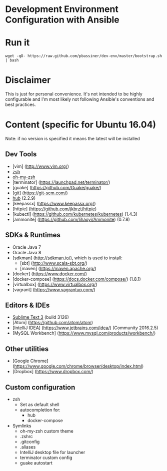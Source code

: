 Development Environment Configuration with Ansible
==================================================
# Run it
```
wget -qO- https://raw.github.com/pbassiner/dev-env/master/bootstrap.sh | bash
```
# Disclaimer
This is just for personal convenience. It's not intended to be highly configurable and I'm most likely not following Ansible's conventions and best practices.

# Content (specific for Ubuntu 16.04)
Note: if no version is specified it means the latest will be installed

## Dev Tools
* [vim] (http://www.vim.org/)
* [zsh](https://github.com/zsh-users/zsh)
* [oh-my-zsh](https://github.com/robbyrussell/oh-my-zsh)
* [terminator] (https://launchpad.net/terminator/)
* [guake] (https://github.com/Guake/guake/)
* [git] (https://git-scm.com/)
* [hub](https://github.com/github/hub) (2.2.9)
* [keepassx] (https://www.keepassx.org/)
* [httpie] (https://github.com/jkbrzt/httpie)
* [kubectl] (https://github.com/kubernetes/kubernetes) (1.4.3)
* [ammonite] (https://github.com/lihaoyi/Ammonite) (0.7.8)

## SDKs & Runtimes
* Oracle Java 7
* Oracle Java 8
* [sdkman] (http://sdkman.io/), which is used to install:
    * [sbt] (http://www.scala-sbt.org/)
    * [maven] (https://maven.apache.org/)
* [docker] (https://www.docker.com/)
* [docker-compose] (https://docs.docker.com/compose/) (1.8.1)
* [virtualbox] (https://www.virtualbox.org/)
* [vagrant] (https://www.vagrantup.com/)

## Editors & IDEs
* [Sublime Text 3](https://www.sublimetext.com/) (build 3126)
* [Atom] (https://github.com/atom/atom)
* [IntelliJ IDEA] (https://www.jetbrains.com/idea/) (Community 2016.2.5)
* [MySQL Workbench] (https://www.mysql.com/products/workbench/)

## Other utilities
* [Google Chrome] (https://www.google.com/chrome/browser/desktop/index.html)
* [Dropbox] (https://www.dropbox.com/)

## Custom configuration
* zsh
    * Set as default shell
    * autocompletion for:
        * hub
        * docker-compose
* Symlinks
    * oh-my-zsh custom theme
    * .zshrc
    * .gitconfig
    * .aliases
    * IntelliJ desktop file for launcher
    * terminator custom config
    * guake autostart
